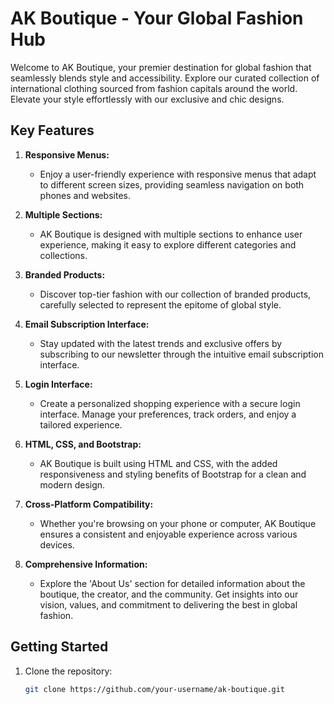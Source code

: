 # AK Boutique - Your Global Fashion Hub

Welcome to AK Boutique, your premier destination for global fashion that seamlessly blends style and accessibility. Explore our curated collection of international clothing sourced from fashion capitals around the world. Elevate your style effortlessly with our exclusive and chic designs.

## Key Features

1. **Responsive Menus:**
   - Enjoy a user-friendly experience with responsive menus that adapt to different screen sizes, providing seamless navigation on both phones and websites.

2. **Multiple Sections:**
   - AK Boutique is designed with multiple sections to enhance user experience, making it easy to explore different categories and collections.

3. **Branded Products:**
   - Discover top-tier fashion with our collection of branded products, carefully selected to represent the epitome of global style.

4. **Email Subscription Interface:**
   - Stay updated with the latest trends and exclusive offers by subscribing to our newsletter through the intuitive email subscription interface.

5. **Login Interface:**
   - Create a personalized shopping experience with a secure login interface. Manage your preferences, track orders, and enjoy a tailored experience.

6. **HTML, CSS, and Bootstrap:**
   - AK Boutique is built using HTML and CSS, with the added responsiveness and styling benefits of Bootstrap for a clean and modern design.

7. **Cross-Platform Compatibility:**
   - Whether you're browsing on your phone or computer, AK Boutique ensures a consistent and enjoyable experience across various devices.

8. **Comprehensive Information:**
   - Explore the 'About Us' section for detailed information about the boutique, the creator, and the community. Get insights into our vision, values, and commitment to delivering the best in global fashion.

## Getting Started

1. Clone the repository:
   ```bash
   git clone https://github.com/your-username/ak-boutique.git
